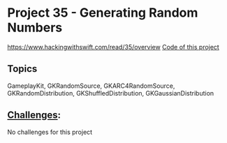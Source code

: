 # Project 35 - Generating Random Numbers

https://www.hackingwithswift.com/read/35/overview
[Code of this project](https://github.com/AybarsBal/HackingWithSwift/blob/master/Project35/Project35.playgroundbook/Edits/UserEdits.diffpack/Chapters/Chapter1.playgroundchapter/Pages/My%20Playground.playgroundpage/main.swift.delta)

## Topics
GameplayKit, GKRandomSource, GKARC4RandomSource, GKRandomDistribution, GKShuffledDistribution, GKGaussianDistribution

## [Challenges](https://www.hackingwithswift.com/read/35/7/wrap-up):
No challenges for this project


